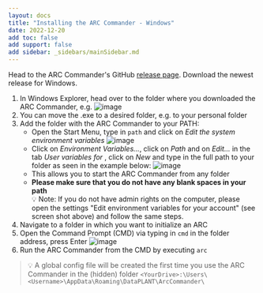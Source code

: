 ```yaml
---
layout: docs
title: "Installing the ARC Commander - Windows"
date: 2022-12-20
add toc: false
add support: false
add sidebar: _sidebars/mainSidebar.md
---
```


Head to the ARC Commander's GitHub [release page](https://github.com/nfdi4plants/arcCommander/releases). Download the newest release for Windows.

1. In Windows Explorer, head over to the folder where you downloaded the ARC Commander, e.g.
![image](https://user-images.githubusercontent.com/47781170/118627514-13e63f00-b7cc-11eb-95cb-1bf74a355cde.png)
2. You can move the .exe to a desired folder, e.g. to your personal folder
3. Add the folder with the ARC Commander to your PATH:
    - Open the Start Menu, type in `path` and click on _Edit the system environment variables_
    ![image](https://user-images.githubusercontent.com/47781170/119674721-b8a3f480-be3c-11eb-9982-e3c0fa191f05.png)
    - Click on _Environment Variables..._, click on _Path_ and on _Edit..._ in the tab _User variables for <your username>_, click on _New_ and type in the full path to your folder as seen in the example below:
    ![image](https://user-images.githubusercontent.com/47781170/119674652-a9bd4200-be3c-11eb-81f8-72f1198842ef.png) 
    - This allows you to start the ARC Commander from any folder
    - **Please make sure that you do not have any blank spaces in your path**  
:bulb: Note: If you do not have admin rights on the computer, please open the settings "Edit environment variables for your account" (see screen shot above) and follow the same steps.
4. Navigate to a folder in which you want to initialize an ARC
5. Open the Command Prompt (CMD) via typing in `cmd` in the folder address, press Enter
![image](https://user-images.githubusercontent.com/47781170/119680874-dd4e9b00-be41-11eb-8faf-ed699c827395.png)
6. Run the ARC Commander from the CMD by executing `arc`

> :bulb: A global config file will be created the first time you use the ARC Commander in the (hidden) folder `<YourDrive>:\Users\<Username>\AppData\Roaming\DataPLANT\ArcCommander\`
